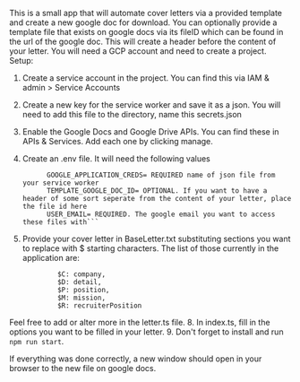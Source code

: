 This is a small app that will automate cover letters via a provided template and create a new google doc for download. You can optionally provide a template file that exists on google docs via its fileID which can be found in the url of the google doc. This will create a header before the content of your letter.
You will need a GCP account and need to create a project.
Setup: 
 1.  Create a service account in the project. You can find this via IAM & admin > Service Accounts
 2.  Create a new key for the service worker and save it as a json. You will need to add this file to the directory, name this secrets.json
 3.  Enable the Google Docs and Google Drive APIs. You can find these in APIs & Services. Add each one by clicking manage.
 4.  Create an .env file. It will need the following values

      ```
            GOOGLE_APPLICATION_CREDS= REQUIRED name of json file from your service worker
            TEMPLATE_GOOGLE_DOC_ID= OPTIONAL. If you want to have a header of some sort seperate from the content of your letter, place the file id here
            USER_EMAIL= REQUIRED. The google email you want to access these files with```
6. Provide your cover letter in BaseLetter.txt substituting sections you want to replace with $ starting characters. The list of those currently in the application are:
```
            $C: company,
            $D: detail,
            $P: position,
            $M: mission,
            $R: recruiterPosition
```
   Feel free to add or alter more in the letter.ts file.
8. In index.ts, fill in the options you want to be filled in your letter.
9. Don't forget to install and run ```npm run start```.

If everything was done correctly, a new window should open in your browser to the new file on google docs.
      
